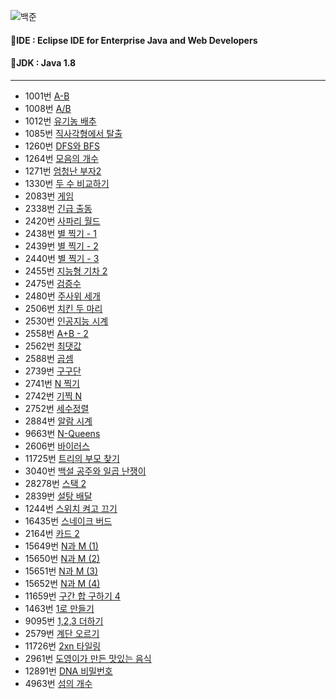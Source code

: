 ![백준](https://github.com/user-attachments/assets/3817fc56-3134-49a4-914b-00b9d4c19c53)

#### 🚩IDE : Eclipse IDE for Enterprise Java and Web Developers
#### 🚩JDK : Java 1.8

---

- 1001번 [A-B](https://github.com/HOONSSAC/coding-test-java/blob/main/src/Baekjoon_1001.java)
- 1008번 [A/B](https://github.com/HOONSSAC/coding-test-java/blob/main/src/Baekjoon_1008.java)
- 1012번 [유기농 배추](https://github.com/HOONSSAC/coding-test-java/blob/main/src/Baekjoon_1012.java)
- 1085번 [직사각형에서 탈출](https://github.com/HOONSSAC/coding-test-java/blob/main/src/Baekjoon_1085.java)
- 1260번 [DFS와 BFS](https://github.com/HOONSSAC/coding-test-java/blob/main/src/Baekjoon_1260.java)
- 1264번 [모음의 개수](https://github.com/HOONSSAC/coding-test-java/blob/main/src/Baekjoon_1264.java)
- 1271번 [엄청난 부자2](https://github.com/HOONSSAC/coding-test-java/blob/main/src/Baekjoon_1271.java)
- 1330번 [두 수 비교하기](https://github.com/HOONSSAC/coding-test-java/blob/main/src/Baekjoon_1330.java)
- 2083번 [게임](https://github.com/HOONSSAC/coding-test-java/blob/main/src/Baekjoon_2083.java)
- 2338번 [긴급 출동](https://github.com/HOONSSAC/coding-test-java/blob/main/src/Baekjoon_2338.java)
- 2420번 [사파리 월드](https://github.com/HOONSSAC/coding-test-java/blob/main/src/Baekjoon_2420.java)
- 2438번 [별 찍기 - 1](https://github.com/HOONSSAC/coding-test-java/blob/main/src/Baekjoon_2438.java)
- 2439번 [별 찍기 - 2](https://github.com/HOONSSAC/coding-test-java/blob/main/src/Baekjoon_2439.java)
- 2440번 [별 찍기 - 3](https://github.com/HOONSSAC/coding-test-java/blob/main/src/Baekjoon_2440.java)
- 2455번 [지능형 기차 2](https://github.com/HOONSSAC/coding-test-java/blob/main/src/Baekjoon_2445.java)
- 2475번 [검증수](https://github.com/HOONSSAC/coding-test-java/blob/main/src/Baekjoon_2475.java)
- 2480번 [주사위 세개](https://github.com/HOONSSAC/coding-test-java/blob/main/src/Baekjoon_2480.java)
- 2506번 [치킨 두 마리](https://github.com/HOONSSAC/coding-test-java/blob/main/src/Baekjoon_2506.java)
- 2530번 [인공지능 시계](https://github.com/HOONSSAC/coding-test-java/blob/main/src/Baekjoon_2530.java)
- 2558번 [A+B - 2](https://github.com/HOONSSAC/coding-test-java/blob/main/src/Baekjoon_2558.java)
- 2562번 [최댓값](https://github.com/HOONSSAC/coding-test-java/blob/main/src/Baekjoon_2562.java)
- 2588번 [곱셈](https://github.com/HOONSSAC/coding-test-java/blob/main/src/Baekjoon_2588.java)
- 2739번 [구구단](https://github.com/HOONSSAC/coding-test-java/blob/main/src/Baekjoon_2739.java)
- 2741번 [N 찍기](https://github.com/HOONSSAC/coding-test-java/blob/main/src/Baekjoon_2741.java)
- 2742번 [기찍 N](https://github.com/HOONSSAC/coding-test-java/blob/main/src/Baekjoon_2742.java)
- 2752번 [세수정렬](https://github.com/HOONSSAC/coding-test-java/blob/main/src/Baekjoon_2752.java)
- 2884번 [알람 시계](https://github.com/HOONSSAC/coding-test-java/blob/main/src/Baekjoon_2884.java)
- 9663번 [N-Queens](https://velog.io/@b1uesoda/%EB%B0%B1%EC%A4%80-9663%EB%B2%88-%EB%AC%B8%EC%A0%9C-N-Queen)
- 2606번 [바이러스](https://github.com/HOONSSAC/coding-test-java/blob/main/src/Baekjoon_2606.java)
- 11725번 [트리의 부모 찾기](https://github.com/HOONSSAC/coding-test-java/blob/main/src/Baekjoon_11725.java)
- 3040번 [백설 공주와 일곱 난쟁이](https://github.com/HOONSSAC/coding-test-java/blob/main/src/Baekjoon_3040.java)
- 28278번 [스택 2](https://github.com/HOONSSAC/coding-test-java/blob/main/src/Baekjoon_28278.java)
- 2839번 [설탕 배달](https://github.com/HOONSSAC/coding-test-java/blob/main/src/Baekjoon_2839.java)
- 1244번 [스위치 켜고 끄기](https://github.com/HOONSSAC/coding-test-java/blob/main/src/Baekjoon_1244.java)
- 16435번 [스네이크 버드](https://github.com/HOONSSAC/coding-test-java/blob/main/src/Baekjoon_16435.java)
- 2164번 [카드 2](https://github.com/HOONSSAC/coding-test-java/blob/main/src/Baekjoon_2164.java)
- 15649번 [N과 M (1)](https://github.com/HOONSSAC/coding-test-java/blob/main/src/Baekjoon_15649.java)
- 15650번 [N과 M (2)](https://github.com/HOONSSAC/coding-test-java/blob/main/src/Baekjoon_15650.java)
- 15651번 [N과 M (3)](https://github.com/HOONSSAC/coding-test-java/blob/main/src/Baekjoon_15651.java)
- 15652번 [N과 M (4)](https://github.com/HOONSSAC/coding-test-java/blob/main/src/Baekjoon_15652.java)
- 11659번 [구간 합 구하기 4](https://github.com/HOONSSAC/coding-test-java/blob/main/src/Baekjoon_11659.java)
- 1463번 [1로 만들기](https://github.com/HOONSSAC/coding-test-java/blob/main/src/Baekjoon_1463.java)
- 9095번 [1,2,3 더하기](https://github.com/HOONSSAC/coding-test-java/blob/main/src/Baekjoon_9095.java)
- 2579번 [계단 오르기](https://github.com/HOONSSAC/coding-test-java/blob/main/src/Baekjoon_2579.java)
- 11726번 [2xn 타일링](https://github.com/HOONSSAC/coding-test-java/blob/main/src/Baekjoon_11726.java)
- 2961번 [도영이가 만든 맛있는 음식](https://github.com/HOONSSAC/coding-test-java/blob/main/src/Baekjoon_2961.java)
- 12891번 [DNA 비밀번호](https://github.com/HOONSSAC/coding-test-java/blob/main/src/Baekjoon_12891.java)
- 4963번 [섬의 개수](https://github.com/HOONSSAC/coding-test-java/blob/main/src/Baekjoon_4963.java)
